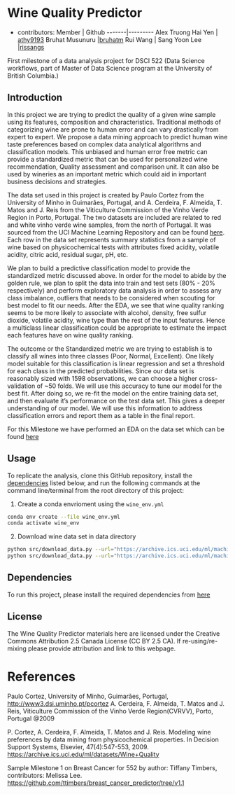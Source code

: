 # Wine Quality Predictor

  - contributors: 
  Member | Github
-------|---------
Alex Truong Hai Yen | [athy9193](https://github.com/athy9193)
Bruhat Musunuru |[bruhatm](https://github.com/BruhatM)
Rui Wang |[]()
Sang Yoon Lee |[rissangs](https://github.com/rissangs)

First milestone of a data analysis project for DSCI 522 (Data Science workflows, part of Master of Data Science program at the University of British Columbia.)

## Introduction

In this project we are trying to predict the quality of a given wine sample using its features, composition and characteristics. Traditional methods of categorizing wine are prone to human error and can vary drastically from expert to expert. We propose a data mining approach to predict human wine taste preferences based on complex data analytical algorithms and classification models. This unbiased and human error free metric can provide a standardized metric that can be used for personalized wine recommendation, Quality assessment and comparison unit. It can also be used by wineries as an important metric which could aid in important business decisions and strategies.
	
  The data set used in this project is created by Paulo Cortez from the University of Minho in Guimarães, Portugal, and A. Cerdeira, F. Almeida, T. Matos and J. Reis from the Viticulture Commission of the Vinho Verde Region in Porto, Portugal. The two datasets are included are related to red and white vinho verde wine samples, from the north of Portugal. It was sourced from the UCI Machine Learning Repository and can be found [here](https://archive.ics.uci.edu/ml/machine-learning-databases/wine-quality/). Each row in the data set represents summary statistics from a sample of wine based on physicochemical tests with attributes fixed acidity, volatile acidity, citric acid, residual sugar, pH, etc.  

  We plan to build a predictive classification model to provide the standardized metric discussed above. In order for the model to abide by the golden rule, we plan to split the data into train and test sets (80% - 20% respectively) and perform exploratory data analysis in order to assess any class imbalance, outliers that needs to be considered when scouting for best model to fit our needs. After the EDA, we see that wine quality ranking seems to be more likely to associate with alcohol, density, free sulfur dioxide, volatile acidity, wine type than the rest of the input features. Hence a multiclass linear classification could be appropriate to estimate the impact each features have on wine quality ranking.
	
  The outcome or the Standardized metric we are trying to establish is to classify all wines into three classes (Poor, Normal, Excellent). One likely model suitable for this classification is linear regression and set a threshold for each class in the predicted probabilities. Since our data set is reasonably sized with 1598 observations, we can choose a higher cross-validation of ~50 folds. We will use this accuracy to tune our model for the best fit. After doing so, we re-fit the model on the entire training data set, and then evaluate it’s performance on the test data set. This gives a deeper understanding of our model. We will use this information to address classification errors and report them as a table in the final report.

For this Milestone we have performed an EDA on the data set which can be found <a href=https://github.com/UBC-MDS/Wine_Quality_Predictor/blob/main/eda/wine_EDA.md>here</a>
 



## Usage

To replicate the analysis, clone this GitHub repository, install the
[dependencies](#dependencies) listed below, and run the following
commands at the command line/terminal from the root directory of this
project: 

1. Create a conda envrioment using the `wine_env.yml`
```bash
conda env create --file wine_env.yml
conda activate wine_env
```
2. Download wine data set in data directory
```bash
python src/download_data.py --url="https://archive.ics.uci.edu/ml/machine-learning-databases/wine-quality/winequality-red.csv" --out_file="data/winequality-red.csv"
python src/download_data.py --url="https://archive.ics.uci.edu/ml/machine-learning-databases/wine-quality/winequality-white.csv" --out_file="data/winequality-white.csv"
```
## Dependencies

To run this project, please install the required dependencies from [here](https://github.com/UBC-MDS/Wine_Quality_Predictor/blob/main/wine_env.yml)

## License

The Wine Quality Predictor materials here are licensed under the
Creative Commons Attribution 2.5 Canada License (CC BY 2.5 CA). If
re-using/re-mixing please provide attribution and link to this webpage.

# References

<div id="refs" class="references">

<div>

Paulo Cortez, University of Minho, Guimarães, Portugal, http://www3.dsi.uminho.pt/pcortez
A. Cerdeira, F. Almeida, T. Matos and J. Reis, Viticulture Commission of the Vinho Verde Region(CVRVV), Porto, Portugal
@2009
</div>

<div>

P. Cortez, A. Cerdeira, F. Almeida, T. Matos and J. Reis.
Modeling wine preferences by data mining from physicochemical properties. In Decision Support Systems, Elsevier, 47(4):547-553, 2009. https://archive.ics.uci.edu/ml/datasets/Wine+Quality

</div>

<div>
  
Sample Milestone 1 on Breast Cancer for 552 by author: Tiffany Timbers, contributors: Melissa Lee. https://github.com/ttimbers/breast_cancer_predictor/tree/v1.1

</div>

</div>

